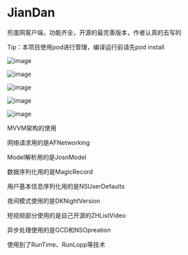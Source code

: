 # JianDan
煎蛋网客户端，功能齐全，开源的最完善版本，作者认真的去写的

Tip：本项目使用pod进行管理，编译运行前请先pod install



![image](https://raw.githubusercontent.com/jinkh/JianDan/master/ScreenShots//IMG_1009.PNG)

![image](https://raw.githubusercontent.com/jinkh/JianDan/master/ScreenShots/IMG_0999.PNG)

![image](https://raw.githubusercontent.com/jinkh/JianDan/master/ScreenShots/IMG_1004.PNG)

![image](https://raw.githubusercontent.com/jinkh/JianDan/master/ScreenShots/IMG_1005.PNG)

![image](https://raw.githubusercontent.com/jinkh/JianDan/master/ScreenShots//IMG_1007.PNG)



MVVM架构的使用

网络请求用的是AFNetworking

Model解析用的是JosnModel

数据序列化用的是MagicRecord

用户基本信息序列化用的是NSUserDefaults

夜间模式使用的是DKNightVersion

短视频部分使用的是自己开源的ZHListVideo

异步处理使用的是GCD和NSOpreation

使用到了RunTime、RunLopp等技术





